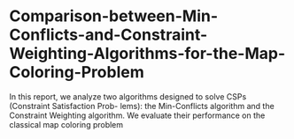 # Comparison-between-Min-Conflicts-and-Constraint-Weighting-Algorithms-for-the-Map-Coloring-Problem
In this report, we analyze two algorithms designed to solve CSPs (Constraint Satisfaction Prob- lems): the Min-Conflicts algorithm and the Constraint Weighting algorithm. We evaluate their performance on the classical map coloring problem
